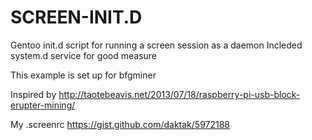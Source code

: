 SCREEN-INIT.D
=============

Gentoo init.d script for running a screen session as a daemon
Incleded system.d service for good measure

This example is set up for bfgminer

Inspired by http://taotebeavis.net/2013/07/18/raspberry-pi-usb-block-erupter-mining/

My .screenrc https://gist.github.com/daktak/5972188
